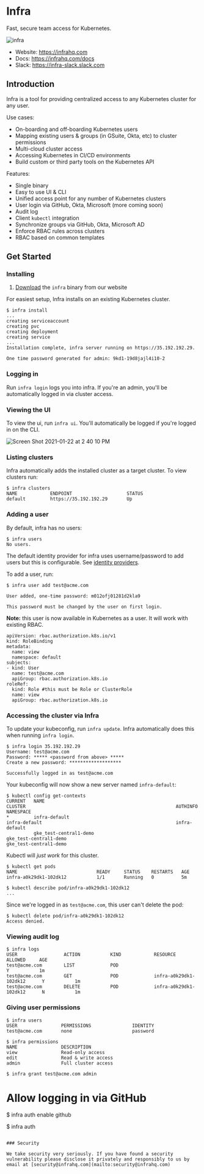 # Infra

Fast, secure team access for Kubernetes.

![infra](https://user-images.githubusercontent.com/251292/105530843-64cea680-5cb6-11eb-9d97-e3210ef79914.png)

* Website: https://infrahq.com
* Docs: https://infrahq.com/docs
* Slack: https://infra-slack.slack.com

## Introduction

Infra is a tool for providing centralized access to any Kubernetes cluster for any user.

Use cases:
* On-boarding and off-boarding Kubernetes users
* Mapping existing users & groups (in GSuite, Okta, etc) to cluster permissions
* Multi-cloud cluster access
* Accessing Kubernetes in CI/CD environments
* Build custom or third party tools on the Kubernetes API

Features:
* Single binary
* Easy to use UI & CLI
* Unified access point for any number of Kubernetes clusters
* User login via GitHub, Okta, Microsoft (more coming soon)
* Audit log
* Client `kubectl` integration
* Synchronize groups via GitHub, Okta, Microsoft AD
* Enforce RBAC rules across clusters
* RBAC based on common templates



## Get Started

### Installing

1. [Download](https://infrahq.com/download) the `infra` binary from our website

For easiest setup, Infra installs on an existing Kubernetes cluster.

```
$ infra install
...
creating serviceaccount
creating pvc
creating deployment
creating service
...
Installation complete, infra server running on https://35.192.192.29.

One time password generated for admin: 9kd1-19d8jajl4i10-2
```

### Logging in

Run `infra login` logs you into infra. If you're an admin, you'll be automatically logged in via cluster access.

### Viewing the UI

To view the ui, run `infra ui`. You'll automatically be logged if you're logged in on the CLI.

![Screen Shot 2021-01-22 at 2 40 10 PM](https://user-images.githubusercontent.com/251292/105537327-c1828f00-5cbf-11eb-9e8a-00b96678a121.png)

### Listing clusters

Infra automatically adds the installed cluster as a target cluster. To view clusters run:

```
$ infra clusters
NAME            ENDPOINT                    STATUS
default         https://35.192.192.29       Up
```

### Adding a user

By default, infra has no users:

```
$ infra users
No users.
```

The default identity provider for infra uses username/password to add users but this is configurable. See [identity providers]().

To add a user, run:

```
$ infra user add test@acme.com

User added, one-time password: m012ofj01281d2kla9

This password must be changed by the user on first login.
```

**Note:** this user is now available in Kubernetes as a user. It will work with existing RBAC.

```
apiVersion: rbac.authorization.k8s.io/v1
kind: RoleBinding
metadata:
  name: view
  namespace: default
subjects:
- kind: User
  name: test@acme.com
  apiGroup: rbac.authorization.k8s.io
roleRef:
  kind: Role #this must be Role or ClusterRole
  name: view
  apiGroup: rbac.authorization.k8s.io
```

### Accessing the cluster via Infra

To update your kubeconfig, run `infra update`. Infra automatically does this when running `infra login`. 

```
$ infra login 35.192.192.29 
Username: test@acme.com
Password: ***** <password from above> *****
Create a new password: *******************

Successfully logged in as test@acme.com
```

Your kubeconfig will now show a new server named `infra-default`:

```
$ kubectl config get-contexts
CURRENT   NAME                                                          CLUSTER                                                       AUTHINFO                                                      NAMESPACE
*         infra-default                                                 infra-default                                                 infra-default
          gke_test-central1-demo                                        gke_test-central1-demo                                        gke_test-central1-demo 
```

Kubectl will *just work* for this cluster.

```
$ kubectl get pods
NAME                             READY     STATUS    RESTARTS   AGE
infra-a0k29dk1-102dk12           1/1       Running   0          5m

$ kubectl describe pod/infra-a0k29dk1-102dk12
...
```

Since we're logged in as `test@acme.com`, this user can't delete the pod:
```
$ kubectl delete pod/infra-a0k29dk1-102dk12
Access denied.
```


### Viewing audit log

```
$ infra logs
USER                 ACTION           KIND            RESOURCE                    ALLOWED     AGE   
test@acme.com        LIST             POD                                         Y           1m
test@acme.com        GET              POD             infra-a0k29dk1-102dk12      Y           1m
test@acme.com        DELETE           POD             infra-a0k29dk1-102dk12      N           1m
```


### Giving user permissions

```
$ infra users
USER                PERMISSIONS               IDENTITY
test@acme.com       none                      password
```

```
$ infra permissions
NAME                DESCRIPTION               
view                Read-only access
edit                Read & write access
admin               Full cluster access                
```

```
$ infra grant test@acme.com admin
```

# Allow logging in via GitHub
$ infra auth enable github


$ infra auth 
```

### Security

We take security very seriously. If you have found a security vulnerability please disclose it privately and responsibly to us by email at [security@infrahq.com](mailto:security@infrahq.com)
